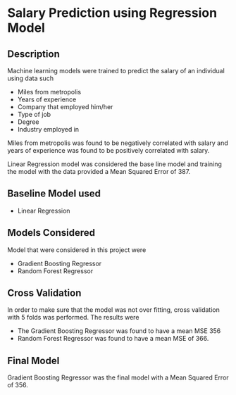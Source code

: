 # Salary Prediction using Regression Model

## Description
Machine learning models were trained to predict the salary of an individual using data such
* Miles from metropolis
* Years of experience
* Company that employed him/her
* Type of job
* Degree
* Industry employed in

Miles from metropolis was found to be negatively correlated with salary and years of experience was found to be positively correlated with salary.

Linear Regression model was considered the base line model and training the model with the data provided a Mean Squared Error of 387.

## Baseline Model used

* Linear Regression

## Models Considered

Model that were considered in this project were

* Gradient Boosting Regressor
* Random Forest Regressor

## Cross Validation

In order to make sure that the model was not over fitting, cross validation with 5 folds was performed. The results were
* The Gradient Boosting Regressor was found to have a mean MSE 356
* Random Forest Regressor was found to have a mean MSE of 366.

## Final Model

Gradient Boosting Regressor was the final model with a Mean Squared Error of 356.
